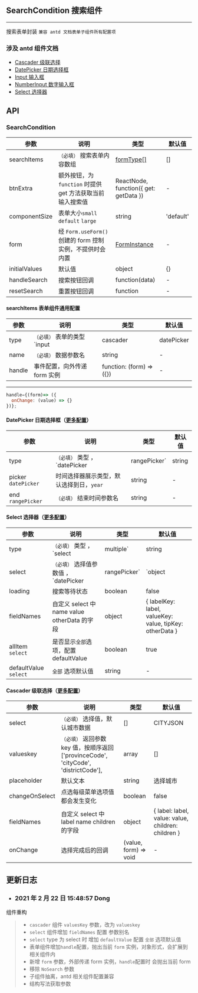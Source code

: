 ## SearchCondition 搜索组件

---

搜索表单封装 `兼容 antd 文档表单子组件所有配置项`

### 涉及 antd 组件文档

- [Cascader 级联选择](https://ant.design/components/cascader-cn/)
- [DatePicker 日期选择框](https://ant.design/components/date-picker-cn/)
- [Input 输入框](https://ant.design/components/input-cn/)
- [NumberInput 数字输入框](https://ant.design/components/input-number-cn/)
- [Select 选择器](https://ant.design/components/select-cn/)

## API

### SearchCondition

| 参数 | 说明 | 类型 | 默认值 |
| --- | --- | --- | --- |
| searchItems | `（必填）` 搜索表单内容数组 | <a href="#formType">formType[]</a> | [] |
| btnExtra | 额外按钮，为 `function` 时提供 get 方法获取当前输入搜索值 | ReactNode, function({ get: getData }) | - |
| componentSize | 表单大小`small` `default` `large` | string | 'default' |
| form | 经 `Form.useForm()` 创建的 form 控制实例，不提供时会内置 | [FormInstance](https://ant.design/components/form-cn/#FormInstance) | - |
| initialValues | 默认值 | object | {} |
| handleSearch | 搜索按钮回调 | function(data) | - |
| resetSearch | 重置按钮回调 | function | - |

<span id="formType"><h4>searchItems 表单组件通用配置</h4></span>

| 参数 | 说明 | 类型 | 默认值 |
| --- | --- | --- | --- |
| type | `（必填）` 表单的类型 `input | cascader | datePicker | rangePicker | number | select | multiple` | string | input |
| name | `（必填）` 数据参数名 | string | - |
| handle | 事件配置，向外传递 form 实例 | function: (form) => ({}) | - |

---

```jsx
handle={(form)=> ({
  onChange: (value) => {}
})};
```

#### DatePicker 日期选择框（[更多配置](https://ant.design/components/date-picker-cn/)）

| 参数                | 说明                                         | 类型   | 默认值 |
| ------------------- | -------------------------------------------- | ------ | ------ |
| type                | `（必填）` 类型 ，`datePicker | rangePicker` | string | -      |
| picker `datePicker` | 时间选择器展示类型，默认选择到日，`year`     | string | -      |
| end `rangePicker`   | `（必填）` 结束时间参数名                    | string | -      |

#### Select 选择器（[更多配置](https://ant.design/components/select-cn/)）

| 参数 | 说明 | 类型 | 默认值 |
| --- | --- | --- | --- |
| type | `（必填）` 类型 ，`select | multiple` | string | - |
| select | `（必填）` 选择值参数值 ，`datePicker | rangePicker` | `object | array | { list: array } | { list: object }` | - |
| loading | 搜索等待状态 | boolean | false |
| fieldNames | 自定义 select 中 name value otherData 的字段 | object | { labelKey: label, valueKey: value, tipKey: otherData } | string | - |
| allItem `select` | 是否显示`全部`选项，配置 defaultValue | boolean | true |
| defaultValue `select` | `全部` 选项默认值 | string | - |

#### Cascader 级联选择（[更多配置](https://ant.design/components/cascader-cn/)）

| 参数 | 说明 | 类型 | 默认值 |
| --- | --- | --- | --- |
| select | `（必填）` 选择值，默认城市数据 | [] | CITYJSON |
| valueskey | `（必填）` 返回参数 key 值，按顺序返回 ['provinceCode', 'cityCode', 'districtCode'], | array | [] |
| placeholder | 默认文本 | string | 选择城市 |
| changeOnSelect | 点选每级菜单选项值都会发生变化 | boolean | false |
| fieldNames | 自定义 select 中 label name children 的字段 | object | { label: label, value: value, children: children } |
| onChange | 选择完成后的回调 | (value, form) => void | - |

## 更新日志

- ### 2021 年 2 月 22 日 15:48:57 Dong

组件重构

> - `cascader` 组件 `valuesKey` 参数，改为 `valueskey`
> - `select` 组件增加 `fieldNames` 配置 参数别名
> - `select` type 为 select 时 增加 `defaultValue` 配置 `全部` 选项默认值
> - 表单组件增加`handle`配置，抛出当前 `form` 实例，对象形式，会扩展到相关组件内
> - 新增 `form` 参数，外部传递 form 实例，`handle`配置时 会抛出当前 form
> - 移除 `NoSearch` 参数
> - 子组件抽离，antd 相关组件配置兼容
> - 结构写法获取参数
